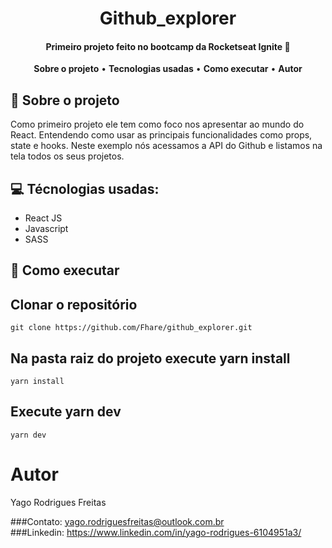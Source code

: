 <h1 align='center'>
  Github_explorer
</h1>

<h4 align='center'>Primeiro projeto feito no bootcamp da Rocketseat Ignite 🚀</h4>

<p align="center">
  <a><strong>Sobre o projeto</strong></a> •
  <a><strong>Tecnologias usadas</strong></a> •
  <a><strong>Como executar</strong></a> •
  <a><strong>Autor</strong></a>
</p>

## 👥 Sobre o projeto

Como primeiro projeto ele tem como foco nos apresentar ao mundo do React. Entendendo como usar as principais funcionalidades como props, state e hooks. Neste exemplo nós acessamos a API do Github e listamos na tela todos os seus projetos.

## 💻 Técnologias usadas:

 - React JS
 - Javascript
 - SASS

## 🚀 Como executar 


  
   ## Clonar o repositório 
    git clone https://github.com/Fhare/github_explorer.git
    
   ## Na pasta raiz do projeto execute yarn install
    yarn install
    
   ## Execute yarn dev
    
    yarn dev
  
  
  # Autor
  
  Yago Rodrigues Freitas
  
  ###Contato: yago.rodriguesfreitas@outlook.com.br <br />
  ###Linkedin: https://www.linkedin.com/in/yago-rodrigues-6104951a3/
